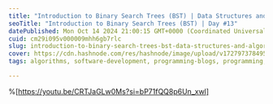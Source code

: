 ```yaml
---
title: "Introduction to Binary Search Trees (BST) | Data Structures and Algorithms Day #13"
seoTitle: "Introduction to Binary Search Trees (BST) | Day #13"
datePublished: Mon Oct 14 2024 21:00:15 GMT+0000 (Coordinated Universal Time)
cuid: cm29i095v000009mhh6gb7rlc
slug: introduction-to-binary-search-trees-bst-data-structures-and-algorithms-day-13
cover: https://cdn.hashnode.com/res/hashnode/image/upload/v1727973784950/e01f59e1-4749-49a1-ba18-05b38100ac01.png
tags: algorithms, software-development, programming-blogs, programming, python, web-development, data-structures, software-engineering, programming-languages, binary-search-algorithm, binarytrees

---
```


%[https://youtu.be/CRTJaGLw0Ms?si=bP71fQQ8p6Un_xwl]